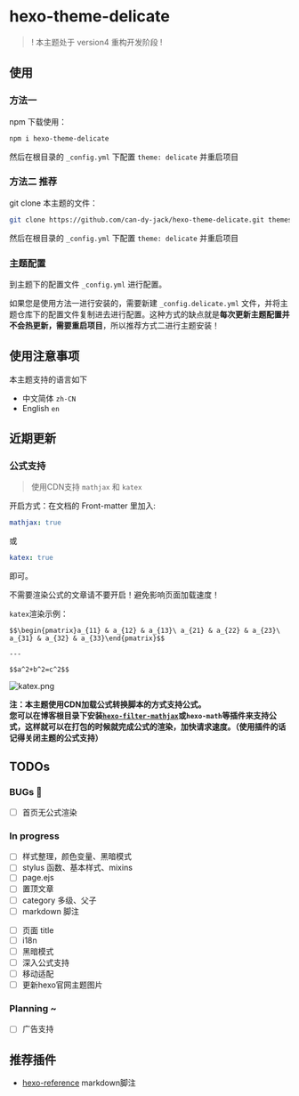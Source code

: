 # hexo-theme-delicate

> ! 本主题处于 version4 重构开发阶段 !

## 使用
### 方法一
npm 下载使用：
```bash
npm i hexo-theme-delicate
```

然后在根目录的 `_config.yml` 下配置 `theme: delicate` 并重启项目

### 方法二 **推荐**
git clone 本主题的文件：
```bash
git clone https://github.com/can-dy-jack/hexo-theme-delicate.git themes/delicate
```

然后在根目录的 `_config.yml` 下配置 `theme: delicate` 并重启项目

### 主题配置
到主题下的配置文件 `_config.yml` 进行配置。

如果您是使用方法一进行安装的，需要新建 `_config.delicate.yml` 文件，并将主题仓库下的配置文件复制进去进行配置。这种方式的缺点就是**每次更新主题配置并不会热更新，需要重启项目**，所以推荐方式二进行主题安装！

## 使用注意事项
本主题支持的语言如下
- 中文简体 `zh-CN`
- English `en`

## 近期更新
### 公式支持
> 使用CDN支持 `mathjax` 和 `katex`

开启方式：在文档的 Front-matter 里加入:
```yml
mathjax: true
```
或
```yml
katex: true
```
即可。

不需要渲染公式的文章请不要开启！避免影响页面加载速度！

`katex`渲染示例：
```katex
$$\begin{pmatrix}a_{11} & a_{12} & a_{13}\ a_{21} & a_{22} & a_{23}\ a_{31} & a_{32} & a_{33}\end{pmatrix}$$

---

$$a^2+b^2=c^2$$
```

![katex.png](https://s2.loli.net/2023/07/16/lcUwDYPa7IOnTQ8.png)

**注：本主题使用CDN加载公式转换脚本的方式支持公式。**  
**您可以在博客根目录下安装[`hexo-filter-mathjax`](https://github.com/next-theme/hexo-filter-mathjax)或`hexo-math`等插件来支持公式，这样就可以在打包的时候就完成公式的渲染，加快请求速度。（使用插件的话记得关闭主题的公式支持）**

## TODOs

### BUGs 🐛
- [ ] 首页无公式渲染

### In progress
- [ ] 样式整理，颜色变量、黑暗模式
- [ ] stylus 函数、基本样式、mixins
- [ ] page.ejs
- [ ] 置顶文章
- [ ] category 多级、父子
- [ ] markdown 脚注
<!-- - [ ] 代码块复制按钮，mac样式 -->
- [ ] 页面 title
- [ ] i18n
- [ ] 黑暗模式
- [ ] 深入公式支持
- [ ] 移动适配
- [ ] 更新hexo官网主题图片

### Planning ~
- [ ] 广告支持

## 推荐插件
- [hexo-reference](https://github.com/kchen0x/hexo-reference) markdown脚注


